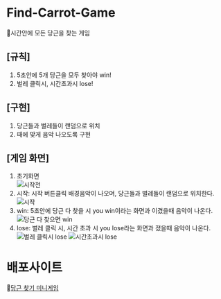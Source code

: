 # Find-Carrot-Game
🥕시간안에 모든 당근을 찾는 게임

## [규칙]
1. 5초안에 5개 당근을 모두 찾아야 win!
2. 벌레 클릭시, 시간초과시 lose!

## [구현]
1. 당근들과 벌레들이 랜덤으로 위치
2. 때에 맞게 음악 나오도록 구현


## [게임 화면]
1. 초기화면  
![시작전](https://user-images.githubusercontent.com/89383812/168472043-a11733f7-4d77-4f23-a35b-d803db61a330.PNG)
3. 시작: 시작 버튼클릭  배경음악이 나오며, 당근들과 벌레들이 랜덤으로 위치한다.
![시작](https://user-images.githubusercontent.com/89383812/168472055-0a4a9c41-4d58-46dd-b64c-12a76ad58ecd.PNG)
5. win: 5초안에 당근 다 찾을 시 you win이라는 화면과 이겼을때 음악이 나온다.
![당근 다 찾으면 win](https://user-images.githubusercontent.com/89383812/168472060-c927cac4-3d7a-4a1a-980a-c19eb1a8f2f5.PNG)
7. lose: 벌레 클릭 시, 시간 초과 시 you lose라는 화면과 졌을때 음악이 나온다.
![벌레 클릭시 lose](https://user-images.githubusercontent.com/89383812/168472070-8b8f9308-549e-42d5-a72f-12cfb2e2d920.PNG)
![시간초과시 lose](https://user-images.githubusercontent.com/89383812/168472078-0d15c5cc-b11e-4af9-96f6-f6d6b955c267.PNG)


# 배포사이트  
🥕[당근 찾기 미니게임](https://grapefruit12.github.io/Find-Carrot-Game/)
